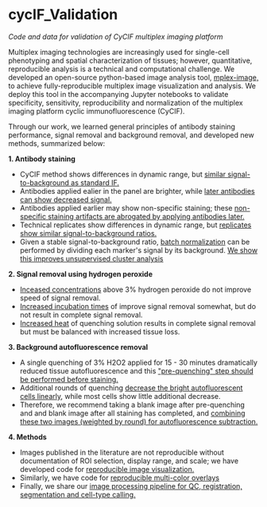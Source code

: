 # cycIF_Validation
*Code and data for validation of CyCIF multiplex imaging platform*

Multiplex imaging technologies are increasingly used for single-cell phenotyping and spatial characterization of tissues; however, quantitative, reproducible analysis is a technical and computational challenge. We developed an open-source python-based image analysis tool, [mplex-image,](https://github.com/engjen/cycIF_Validation/blob/master/README.md) to achieve fully-reproducible multiplex image visualization and analysis. We deploy this tool in the accompanying Jupyter notebooks to validate specificity, sensitivity, reproducibility and normalization of the multiplex imaging platform cyclic immunofluorescence (CyCIF). 

Through our work, we learned general principles of antibody staining performance, signal removal and background removal, and developed new methods, summarized below:

**1. Antibody staining**
 - CyCIF method shows differences in dynamic range, but [similar signal-to-background as standard IF.](https://github.com/engjen/cycIF_Validation/blob/master/Fig1_SinglevsCyclic_analysis_44290.ipynb)
 - Antibodies applied ealier in the panel are brighter, while [later antibodies can show decreased signal.](https://github.com/engjen/cycIF_Validation/blob/master/Fig2_EarlyvsLate_K157_analysis.ipynb)
 - Antibodies applied earlier may show non-specific staining; these [non-specific staining artifacts  are abrogated by applying antibodies later.](https://github.com/engjen/cycIF_Validation/blob/master/Fig2_OrderOptimization_K154vsK175_analysis.ipynb)
 - Technical replicates show differences in dynamic range, but [replicates show similar signal-to-background ratios.](https://github.com/engjen/cycIF_Validation/blob/master/Fig3_TMAReplicates_analysis.ipynb)
 - Given a stable signal-to-background ratio, [batch normalization](https://github.com/engjen/cycIF_Validation/blob/master/Fig3_Normalize_JE-TMA-reps_cluster_analysis.ipynb) can be performed by dividing each marker's signal by its background. [We show this improves unsupervised cluster analysis](https://github.com/engjen/cycIF_Validation/blob/master/Fig3_Normalize_JE-TMA-reps_plot.ipynb)
 
 **2. Signal removal using hydrogen peroxide**
 - [Inceased concentrations](https://github.com/engjen/cycIF_Validation/blob/master/Fig2_Quenching_analysis.ipynb) above 3% hydrogen peroxide do not improve speed of signal removal.
 - [Increased incubation times](https://github.com/engjen/cycIF_Validation/blob/master/Fig2_Quenching_analysis.ipynb) of improve signal removal somewhat, but do not result in complete signal removal.
 - [Increased heat](https://github.com/engjen/cycIF_Validation/blob/master/Fig2_Quenching_analysis.ipynb) of quenching solution results in complete signal removal but must be balanced with increased tissue loss.
 
 **3. Background autofluorescence removal**
 - A single quenching of 3% H2O2 applied for 15 - 30 minutes dramatically reduced tissue autofluorescence and this ["pre-quenching" step should be performed before staining.](https://github.com/engjen/cycIF_Validation/blob/master/Fig2_Quenching_Single_Cell.ipynb)
 - Additional rounds of quenching [decrease the bright autofluorescent cells linearly](https://github.com/engjen/cycIF_Validation/blob/master/Fig2_Quenching_Single_Cell.ipynb), while most cells show little additional decrease.
 - Therefore, we recommend taking a blank image after pre-quenching and and blank image after all staining has completed, and [combining these two images (weighted by round) for autofluorescence subtraction.](https://github.com/engjen/cycIF_Validation/blob/master/Fig2_44290-146_subtractAF_scale_by_round.ipynb)
 
 **4. Methods**
 - Images published in the literature are not reproducible without documentation of ROI selection, display range, and scale; we have developed code for [reproducible image visualization.](https://github.com/engjen/cycIF_Validation/blob/master/Figure2_Image_Analysis_Visualization.ipynb)
 - Similarly, we have code for [reproducible multi-color overlays](https://github.com/engjen/cycIF_Validation/blob/master/Figure1-3_Image_Visualization.ipynb)
 - Finally, we share our [image processing pipeline for QC, registration, segmentation and cell-type calling.](https://gitlab.com/engje/cmif)
